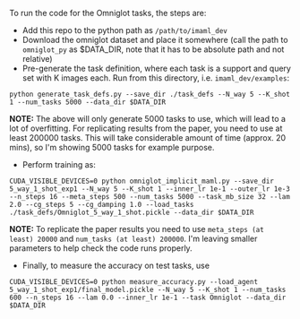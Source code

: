 To run the code for the Omniglot tasks, the steps are:

- Add this repo to the python path as `/path/to/imaml_dev`
- Download the omniglot dataset and place it somewhere (call the path to `omniglot_py` as $DATA_DIR, note that it has to be absolute path and not relative)
- Pre-generate the task definition, where each task is a support and query set with K images each. Run from this directory, i.e.  `imaml_dev/examples`:
```
python generate_task_defs.py --save_dir ./task_defs --N_way 5 --K_shot 1 --num_tasks 5000 --data_dir $DATA_DIR
```
**NOTE:** The above will only generate 5000 tasks to use, which will lead to a lot of overfitting. For replicating results from the paper, you need to use at least 200000 tasks. This will take considerable amount of time (approx. 20 mins), so I'm showing 5000 tasks for example purpose.
- Perform training as:
```
CUDA_VISIBLE_DEVICES=0 python omniglot_implicit_maml.py --save_dir 5_way_1_shot_exp1 --N_way 5 --K_shot 1 --inner_lr 1e-1 --outer_lr 1e-3 --n_steps 16 --meta_steps 500 --num_tasks 5000 --task_mb_size 32 --lam 2.0 --cg_steps 5 --cg_damping 1.0 --load_tasks ./task_defs/Omniglot_5_way_1_shot.pickle --data_dir $DATA_DIR
```
**NOTE:** To replicate the paper results you need to use `meta_steps (at least) 20000` and `num_tasks (at least) 200000`. I'm leaving smaller parameters to help check the code runs properly.
- Finally, to measure the accuracy on test tasks, use
```
CUDA_VISIBLE_DEVICES=0 python measure_accuracy.py --load_agent 5_way_1_shot_exp1/final_model.pickle --N_way 5 --K_shot 1 --num_tasks 600 --n_steps 16 --lam 0.0 --inner_lr 1e-1 --task Omniglot --data_dir $DATA_DIR
```
